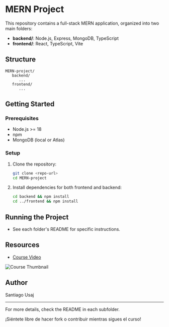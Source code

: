 # MERN Project

This repository contains a full-stack MERN application, organized into two main folders:

- **backend/**: Node.js, Express, MongoDB, TypeScript
- **frontend/**: React, TypeScript, Vite

## Structure

```
MERN-project/
   backend/
      ...
   frontend/
      ...
```

## Getting Started

### Prerequisites

- Node.js >= 18
- npm
- MongoDB (local or Atlas)

### Setup

1. Clone the repository:
   ```sh
   git clone <repo-url>
   cd MERN-project
   ```
2. Install dependencies for both frontend and backend:
   ```sh
   cd backend && npm install
   cd ../frontend && npm install
   ```

## Running the Project

- See each folder's README for specific instructions.

## Resources

- [Course Video](https://www.youtube.com/watch?v=FcxjCPeicvU)

![Course Thumbnail](https://user-images.githubusercontent.com/52977034/212036784-9ea937a6-f6d7-4d1f-8acf-f2975ff7ab5c.png)

## Author

Santiago Usaj

---

For more details, check the README in each subfolder.

¡Siéntete libre de hacer fork o contribuir mientras sigues el curso!
